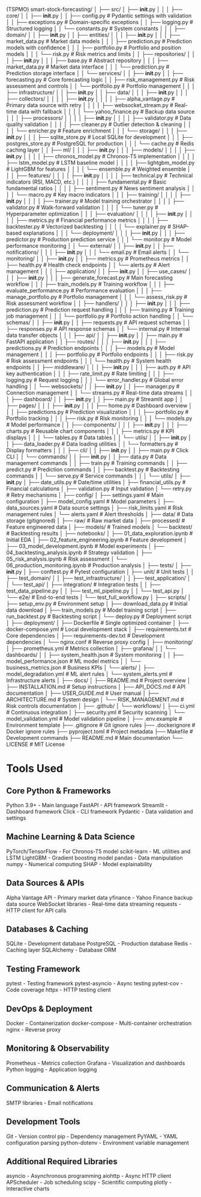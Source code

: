 (TSPMO) smart-stock-forecasting/
│
├── src/
│   ├── __init__.py
│   │
│   ├── core/
│   │   ├── __init__.py
│   │   ├── config.py                      # Pydantic settings with validation
│   │   ├── exceptions.py                  # Domain-specific exceptions
│   │   ├── logging.py                     # Structured logging
│   │   └── constants.py                   # System constants
│   │
│   ├── domain/
│   │   ├── __init__.py
│   │   ├── entities/
│   │   │   ├── __init__.py
│   │   │   ├── market_data.py             # Market data models
│   │   │   ├── prediction.py              # Prediction models with confidence
│   │   │   ├── portfolio.py               # Portfolio and position models
│   │   │   └── risk.py                    # Risk metrics and limits
│   │   ├── repositories/
│   │   │   ├── __init__.py
│   │   │   ├── base.py                    # Abstract repository
│   │   │   ├── market_data.py             # Market data interface
│   │   │   └── prediction.py              # Prediction storage interface
│   │   └── services/
│   │       ├── __init__.py
│   │       ├── forecasting.py             # Core forecasting logic
│   │       ├── risk_management.py         # Risk assessment and controls
│   │       └── portfolio.py               # Portfolio management
│   │
│   ├── infrastructure/
│   │   ├── __init__.py
│   │   ├── data/
│   │   │   ├── __init__.py
│   │   │   ├── collectors/
│   │   │   │   ├── __init__.py
│   │   │   │   ├── alpha_vantage.py       # Primary data source with retry
│   │   │   │   ├── websocket_stream.py    # Real-time data with fallback
│   │   │   │   └── yahoo_finance.py       # Backup data source
│   │   │   ├── processors/
│   │   │   │   ├── __init__.py
│   │   │   │   ├── validator.py           # Data quality validation
│   │   │   │   ├── cleaner.py             # Outlier detection & cleaning
│   │   │   │   └── enricher.py            # Feature enrichment
│   │   │   └── storage/
│   │   │       ├── __init__.py
│   │   │       ├── sqlite_store.py        # Local SQLite for development
│   │   │       ├── postgres_store.py      # PostgreSQL for production
│   │   │       └── cache.py               # Redis caching layer
│   │   ├── ml/
│   │   │   ├── __init__.py
│   │   │   ├── models/
│   │   │   │   ├── __init__.py
│   │   │   │   ├── chronos_model.py       # Chronos-T5 implementation
│   │   │   │   ├── lstm_model.py          # LSTM baseline model
│   │   │   │   ├── lightgbm_model.py      # LightGBM for features
│   │   │   │   └── ensemble.py            # Weighted ensemble
│   │   │   ├── features/
│   │   │   │   ├── __init__.py
│   │   │   │   ├── technical.py           # Technical indicators (RSI, MACD, etc.)
│   │   │   │   ├── fundamental.py         # Basic fundamental ratios
│   │   │   │   ├── sentiment.py           # News sentiment analysis
│   │   │   │   └── macro.py               # Key macro indicators
│   │   │   ├── training/
│   │   │   │   ├── __init__.py
│   │   │   │   ├── trainer.py             # Model training orchestrator
│   │   │   │   ├── validator.py           # Walk-forward validation
│   │   │   │   └── tuner.py               # Hyperparameter optimization
│   │   │   ├── evaluation/
│   │   │   │   ├── __init__.py
│   │   │   │   ├── metrics.py             # Financial performance metrics
│   │   │   │   ├── backtester.py          # Vectorized backtesting
│   │   │   │   └── explainer.py           # SHAP-based explanations
│   │   │   └── deployment/
│   │   │       ├── __init__.py
│   │   │       ├── predictor.py           # Production prediction service
│   │   │       └── monitor.py             # Model performance monitoring
│   │   └── external/
│   │       ├── __init__.py
│   │       ├── notifications/
│   │       │   ├── __init__.py
│   │       │   └── email.py               # Email alerts
│   │       └── monitoring/
│   │           ├── __init__.py
│   │           ├── metrics.py             # Prometheus metrics
│   │           ├── health.py              # Health check endpoints
│   │           └── alerts.py              # Alert management
│   │
│   ├── application/
│   │   ├── __init__.py
│   │   ├── use_cases/
│   │   │   ├── __init__.py
│   │   │   ├── generate_forecast.py       # Main forecasting workflow
│   │   │   ├── train_models.py            # Training workflow
│   │   │   ├── evaluate_performance.py    # Performance evaluation
│   │   │   ├── manage_portfolio.py        # Portfolio management
│   │   │   └── assess_risk.py             # Risk assessment workflow
│   │   ├── handlers/
│   │   │   ├── __init__.py
│   │   │   ├── prediction.py              # Prediction request handling
│   │   │   ├── training.py                # Training job management
│   │   │   └── portfolio.py               # Portfolio action handling
│   │   └── schemas/
│   │       ├── __init__.py
│   │       ├── requests.py                # API request schemas
│   │       ├── responses.py               # API response schemas
│   │       └── internal.py                # Internal data transfer objects
│   │
│   ├── api/
│   │   ├── __init__.py
│   │   ├── main.py                        # FastAPI application
│   │   ├── routes/
│   │   │   ├── __init__.py
│   │   │   ├── predictions.py             # Prediction endpoints
│   │   │   ├── models.py                  # Model management
│   │   │   ├── portfolio.py               # Portfolio endpoints
│   │   │   ├── risk.py                    # Risk assessment endpoints
│   │   │   └── health.py                  # System health endpoints
│   │   ├── middleware/
│   │   │   ├── __init__.py
│   │   │   ├── auth.py                    # API key authentication
│   │   │   ├── rate_limit.py              # Rate limiting
│   │   │   ├── logging.py                 # Request logging
│   │   │   └── error_handler.py           # Global error handling
│   │   └── websockets/
│   │       ├── __init__.py
│   │       ├── manager.py                 # Connection management
│   │       └── streams.py                 # Real-time data streams
│   │
│   ├── dashboard/
│   │   ├── __init__.py
│   │   ├── main.py                        # Streamlit app
│   │   ├── pages/
│   │   │   ├── __init__.py
│   │   │   ├── home.py                    # Dashboard overview
│   │   │   ├── predictions.py             # Prediction visualization
│   │   │   ├── portfolio.py               # Portfolio tracking
│   │   │   ├── risk.py                    # Risk monitoring
│   │   │   └── models.py                  # Model performance
│   │   ├── components/
│   │   │   ├── __init__.py
│   │   │   ├── charts.py                  # Reusable chart components
│   │   │   ├── metrics.py                 # KPI displays
│   │   │   └── tables.py                  # Data tables
│   │   └── utils/
│   │       ├── __init__.py
│   │       ├── data_loader.py             # Data loading utilities
│   │       └── formatters.py              # Display formatters
│   │
│   ├── cli/
│   │   ├── __init__.py
│   │   ├── main.py                        # Click CLI
│   │   └── commands/
│   │       ├── __init__.py
│   │       ├── data.py                    # Data management commands
│   │       ├── train.py                   # Training commands
│   │       ├── predict.py                 # Prediction commands
│   │       ├── backtest.py                # Backtesting commands
│   │       └── serve.py                   # Service commands
│   │
│   └── utils/
│       ├── __init__.py
│       ├── date_utils.py                  # Date/time utilities
│       ├── financial_utils.py             # Financial calculations
│       ├── validation.py                  # Input validation
│       └── retry.py                       # Retry mechanisms
│
├── config/
│   ├── settings.yaml                      # Main configuration
│   ├── model_config.yaml                  # Model parameters
│   ├── data_sources.yaml                  # Data source settings
│   ├── risk_limits.yaml                   # Risk management rules
│   └── alerts.yaml                        # Alert thresholds
│
├── data/                                  # Data storage (gitignored)
│   ├── raw/                               # Raw market data
│   ├── processed/                         # Feature engineered data
│   ├── models/                            # Trained models
│   └── backtest/                          # Backtesting results
│
├── notebooks/
│   ├── 01_data_exploration.ipynb          # Initial EDA
│   ├── 02_feature_engineering.ipynb       # Feature development
│   ├── 03_model_development.ipynb         # Model experiments
│   ├── 04_backtesting_analysis.ipynb      # Strategy validation
│   ├── 05_risk_analysis.ipynb             # Risk assessment
│   └── 06_production_monitoring.ipynb     # Production analysis
│
├── tests/
│   ├── __init__.py
│   ├── conftest.py                        # Pytest configuration
│   ├── unit/                              # Unit tests
│   │   ├── test_domain/
│   │   ├── test_infrastructure/
│   │   ├── test_application/
│   │   └── test_api/
│   ├── integration/                       # Integration tests
│   │   ├── test_data_pipeline.py
│   │   ├── test_ml_pipeline.py
│   │   └── test_api.py
│   └── e2e/                               # End-to-end tests
│       └── test_full_workflow.py
│
├── scripts/
│   ├── setup_env.py                       # Environment setup
│   ├── download_data.py                   # Initial data download
│   ├── train_models.py                    # Model training script
│   ├── run_backtest.py                    # Backtesting script
│   └── deploy.py                          # Deployment script
│
├── deployment/
│   ├── Dockerfile                         # Single optimized container
│   ├── docker-compose.yml                 # Local development stack
│   ├── requirements.txt                   # Core dependencies
│   ├── requirements-dev.txt               # Development dependencies
│   └── nginx.conf                         # Reverse proxy config
│
├── monitoring/
│   ├── prometheus.yml                     # Metrics collection
│   ├── grafana/
│   │   └── dashboards/
│   │       ├── system_health.json         # System monitoring
│   │       ├── model_performance.json     # ML model metrics
│   │       └── business_metrics.json      # Business KPIs
│   └── alerts/
│       ├── model_degradation.yml          # ML alert rules
│       └── system_alerts.yml              # Infrastructure alerts
│
├── docs/
│   ├── README.md                          # Project overview
│   ├── INSTALLATION.md                    # Setup instructions
│   ├── API_DOCS.md                        # API documentation
│   ├── USER_GUIDE.md                      # User manual
│   ├── ARCHITECTURE.md                    # System design
│   └── RISK_MANAGEMENT.md                 # Risk controls documentation
│
├── .github/
│   └── workflows/
│       ├── ci.yml                         # Continuous integration
│       ├── security.yml                   # Security scanning
│       └── model_validation.yml           # Model validation pipeline
│
├── .env.example                           # Environment template
├── .gitignore                             # Git ignore rules
├── .dockerignore                          # Docker ignore rules
├── pyproject.toml                         # Project metadata
├── Makefile                               # Development commands
├── README.md                              # Main documentation
└── LICENSE                                # MIT License


# Tools Used

## Core Python & Frameworks

Python 3.9+ - Main language
FastAPI - API framework
Streamlit - Dashboard framework
Click - CLI framework
Pydantic - Data validation and settings

## Machine Learning & Data Science

PyTorch/TensorFlow - For Chronos-T5 model
scikit-learn - ML utilities and LSTM
LightGBM - Gradient boosting model
pandas - Data manipulation
numpy - Numerical computing
SHAP - Model explainability

## Data Sources & APIs

Alpha Vantage API - Primary market data
yfinance - Yahoo Finance backup data source
WebSocket libraries - Real-time data streaming
requests - HTTP client for API calls

## Databases & Caching

SQLite - Development database
PostgreSQL - Production database
Redis - Caching layer
SQLAlchemy - Database ORM

## Testing Framework

pytest - Testing framework
pytest-asyncio - Async testing
pytest-cov - Code coverage
httpx - HTTP testing client

## DevOps & Deployment

Docker - Containerization
docker-compose - Multi-container orchestration
nginx - Reverse proxy

## Monitoring & Observability

Prometheus - Metrics collection
Grafana - Visualization and dashboards
Python logging - Application logging

## Communication & Alerts

SMTP libraries - Email notifications

## Development Tools

Git - Version control
pip - Dependency management
PyYAML - YAML configuration parsing
python-dotenv - Environment variable management

## Additional Required Libraries

asyncio - Asynchronous programming
aiohttp - Async HTTP client
APScheduler - Job scheduling
scipy - Scientific computing
plotly - Interactive charts